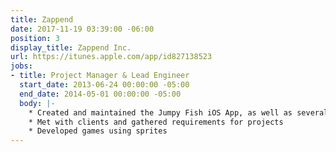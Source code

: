 ```yaml
---
title: Zappend
date: 2017-11-19 03:39:00 -06:00
position: 3
display_title: Zappend Inc.
url: https://itunes.apple.com/app/id827138523
jobs:
- title: Project Manager & Lead Engineer
  start_date: 2013-06-24 00:00:00 -05:00
  end_date: 2014-05-01 00:00:00 -05:00
  body: |-
    * Created and maintained the Jumpy Fish iOS App, as well as several other iOS Native projects.
    * Met with clients and gathered requirements for projects
    * Developed games using sprites
---
```


